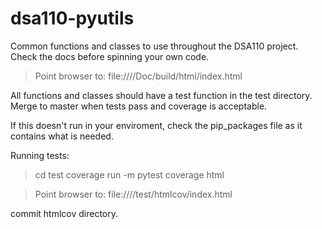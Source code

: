 # dsa110-pyutils

Common functions and classes to use throughout the DSA110 project.
Check the docs before spinning your own code.

> Point browser to: file:///<path to repo>/Doc/build/html/index.html

All functions and classes should have a test function in the test
directory. Merge to master when tests pass and coverage is acceptable.

If this doesn't run in your enviroment, check the pip_packages file
as it contains what is needed.

Running tests:

> cd test
> coverage run -m pytest
> coverage html

> Point browser to: file:///<path to repo>/test/htmlcov/index.html

commit htmlcov directory.
